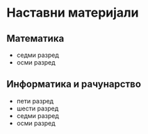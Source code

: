 # Наставни материјали

## Математика

- седми разред
- осми разред

## Информатика и рачунарство

- пети разред
- шести разред
- седми разред
- осми разред

